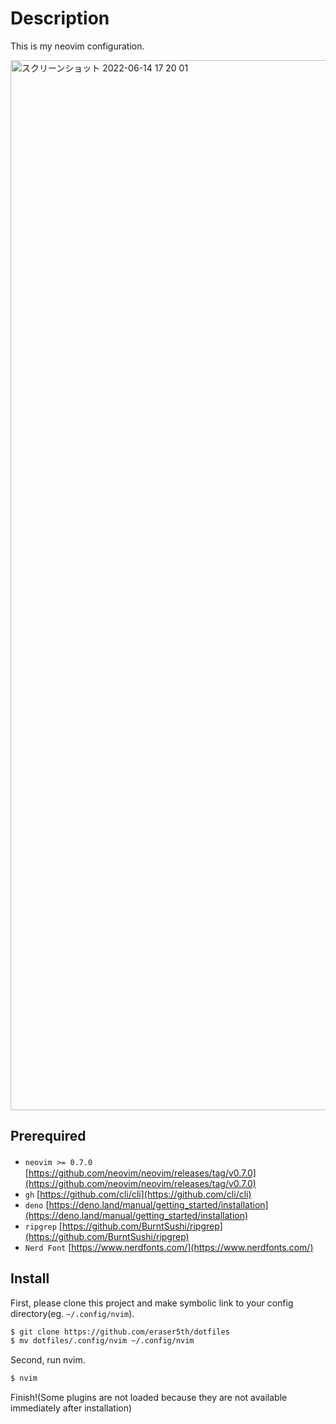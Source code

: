 # Description

This is my neovim configuration.

<img width="1680" alt="スクリーンショット 2022-06-14 17 20 01" src="https://user-images.githubusercontent.com/83107074/173529993-6086adbd-eaa5-4efb-b806-a8f832be0d65.png">

## Prerequired

- `neovim >= 0.7.0`　[https://github.com/neovim/neovim/releases/tag/v0.7.0](https://github.com/neovim/neovim/releases/tag/v0.7.0)
- `gh` [https://github.com/cli/cli](https://github.com/cli/cli)
- `deno` [https://deno.land/manual/getting_started/installation](https://deno.land/manual/getting_started/installation)
- `ripgrep` [https://github.com/BurntSushi/ripgrep](https://github.com/BurntSushi/ripgrep)
- `Nerd Font` [https://www.nerdfonts.com/](https://www.nerdfonts.com/)

## Install

First, please clone this project and make symbolic link to your config directory(eg. `~/.config/nvim`).

```sh
$ git clone https://github.com/eraser5th/dotfiles
$ mv dotfiles/.config/nvim ~/.config/nvim
```

Second, run nvim.

```sh
$ nvim
```

Finish!(Some plugins are not loaded because they are not available immediately after installation)
